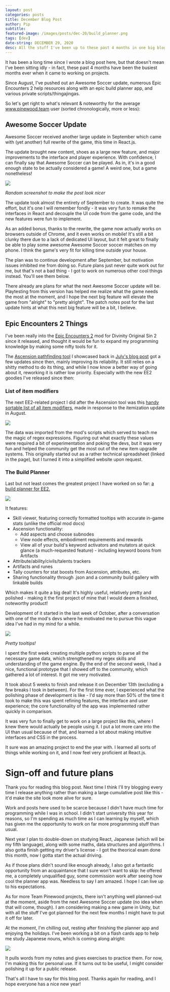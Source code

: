 ```yaml
---
layout: post
categories: posts
title: December Blog Post
author: Pip
subtitle: 
featured-image: /images/posts/dec-20/build_planner.png
tags: [dev]
date-string: DECEMBER 29, 2020
desc: All the stuff I've been up to these past 4 months in one big blog post!
---
```

It has been a long time since I wrote a blog post here, but that doesn't mean I've been sitting idly - in fact, these past 4 months have been the busiest months ever when it came to working on projects.

Since August, I've pushed out an Awesome Soccer update, numerous Epic Encounters 2 help resources along with an epic build planner app, and various private scripts/thingajingas.

So let's get right to what's relevant & noteworthy for the average www.pinewood.team user (sorted chronologically, more or less):

## Awesome Soccer Update
Awesome Soccer received another large update in September which came with (yet another) full rewrite of the game, this time in React.js.

The update brought new content, shoes as a large new feature, and major improvements to the interface and player experience. With confidence, I can finally say that Awesome Soccer can be played. As in, it's in a good enough state to be actually considered a game! A weird one, but a game nonetheless!

![](/images/posts/dec-20/awesome_soccer.png)
<p class="centered-text"><i>Random screenshot to make the post look nicer</i></p>

The update took almost the entirety of September to create. It was quite the effort, but it's one I will remember fondly - it was very fun to remake the interfaces in React and decouple the UI code from the game code, and the new features were fun to implement.

As an added bonus, thanks to the rewrite, the game now actually works on browsers outside of Chrome, and it even works on mobile! It's still a bit clunky there due to a lack of dedicated UI layout, but it felt great to finally be able to play some awesome Awesome Soccer soccer matches on my phone. I think the game's very fit for killing time outside your house.

The plan was to continue development after September, but motivation issues inhibited me from doing so. Future plans just never quite work out for me, but that's not a bad thing - I got to work on numerous other cool things instead. You'll see them below.

There already are plans for what the next Awesome Soccer update will be. Playtesting from this version has helped me realize what the game needs the most at the moment, and I hope the next big feature will elevate the game from "alright" to "pretty alright". The patch notes post for the last update hints at what this next big feature will be a bit, I believe.

## Epic Encounters 2 Things
I've been really into the [Epic Encounters 2](https://docs.google.com/document/d/1du5jE2dyDE4B4-Za0wolfe50ReeKXqkqdgG5FvAwKTo/edit#) mod for Divinity Original Sin 2 since it released, and thought it would be fun to expand my programming knowledge by making some nifty tools for it.

The [Ascension pathfinding tool](https://www.pinewood.team/ee2calc/) I showcased back in [July's blog post](https://www.pinewood.team/posts/2020-07-28/july-new-stuff.html) got a few updates since then, mainly improving its reliability. It still relies on a shitty method to do its thing, and while I now know a better way of going about it, reworking it is rather low priority. Especially with the new EE2 goodies I've released since then:

### List of item modifiers
The next EE2-related project I did after the Ascension tool was this [handy sortable list of all item modifiers](https://www.pinewood.team/ee2gearmods/), made in response to the itemization update in August.

![](/images/posts/dec-20/modifiers.png)

The data was imported from the mod's scripts which served to teach me the magic of regex expressions. Figuring out what exactly these values were required a bit of experimentation and poking the devs, but it was very fun and helped the community get the most out of the new item upgrade systems. This originally started out as a rather technical spreadsheet (linked in the page), but I turned it into a simplified website upon request.

### The Build Planner
Last but not least comes the greatest project I have worked on so far: [a build planner for EE2.](https://www.pinewood.team/ee2buildplanner/)

![](/images/posts/dec-20/build_planner.png)

It features:
-   Skill viewer, featuring correctly formatted tooltips with accurate in-game stats (unlike the official mod docs)
-   Ascension functionality:
    -   Add aspects and choose subnodes
    -   View node effects, embodiment requirements and rewards
    -   View all of your build's keyword activators and mutators at quick glance (a much-requested feature) - including keyword boons from Artifacts
-   Attribute/ability/civils/talents trackers
-   Artifacts and runes
-   Tally counters for stat boosts from Ascension, attributes, etc.
-   Sharing functionality through .json and a community build gallery with linkable builds

Which makes it quite a big deal! It's highly useful, relatively pretty and polished - making it the first project of mine that I would deem a finished, noteworthy product!

Development of it started in the last week of October, after a conversation with one of the mod's devs where he motivated me to pursue this vague idea I've had in my mind for a while.

![](/images/posts/dec-20/awesome_soccer.png)
<p class="centered-text"><i>Pretty tooltips!</i></p>

I spent the first week creating multiple python scripts to parse all the necessary game data, which strengthened my regex skills and understanding of the game engine. By the end of the second week, I had a nice, functional prototype that I showed off to the community, which gathered a lot of interest. It got me very motivated.

It took about 5 weeks to finish and release it on December 13th (excluding a few breaks I took in between). For the first time ever, I experienced what the polishing phase of development is like - I'd say more than 50% of the time it took to make this was spent refining features, the interface and user experience; the core functionality of the app was implemented rather quickly in comparison.

It was very fun to finally get to work on a large project like this, where I knew there would actually be people using it. I put a lot more care into the UI than usual because of that, and learned a lot about making intuitive interfaces and CSS in the process.

It sure was an amazing project to end the year with. I learned all sorts of things while working on it, and I now feel very proficient at React.js.

# Sign-off and future plans
Thank you for reading this blog post. Next time I think I'll try blogging every time I release anything rather than making a large cumulative post like this - it'd make the site look more alive for sure.

Work and posts here used to be scarce because I didn't have much time for programming while I was in school. I didn't start university this year for reasons, so I'm spending as much time as I can learning by myself, which has given me the opportunity to work on far more programming stuff than usual.

Next year I plan to double-down on studying React, Japanese (which will be my fifth language), along with some maths, data structures and algorithms. I also gotta finish getting my driver's license - I got the theorical exam done this month, now I gotta start the actual driving.

As if those plans didn't sound like enough already, I also got a fantastic opportunity from an acquaintance that I sure won't want to skip: he offered me, a completely unqualified guy, some commission work after seeing how cool the planner app was. Needless to say I am amazed. I hope I can live up to his expectations.

As for more Team Pinewood projects, there isn't anything well planned-out at the moment, aside from the next Awesome Soccer update (no idea when that will come, though). I am considering making a new game in Unity, but with all the stuff I've got planned for the next few months I might have to put it off for later.

At the moment, I'm chilling out, resting after finishing the planner app and enjoying the holidays. I've been working a bit on a flash cards app to help me study Japanese nouns, which is coming along alright:

![](/images/posts/dec-20/kanji.png)

It pulls words from my notes and gives exercises to practice them. For now, I'm making this for personal use. If it turns out to be useful, I might consider polishing it up for a public release.

That's all I have to say for this blog post. Thanks again for reading, and I hope everyone has a nice new year!
